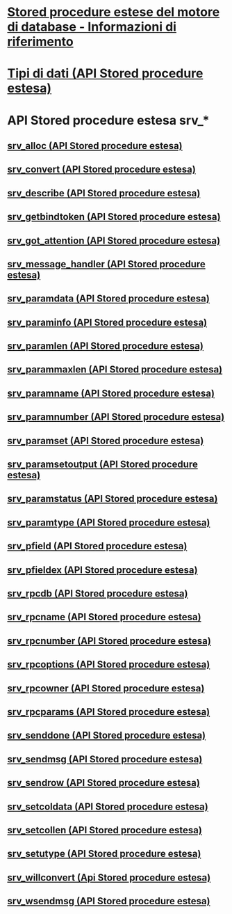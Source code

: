 # [Stored procedure estese del motore di database - Informazioni di riferimento](database-engine-extended-stored-procedures-reference.md)
# [Tipi di dati (API Stored procedure estesa)](data-types-extended-stored-procedure-api.md)

# API Stored procedure estesa srv_*
## [srv_alloc (API Stored procedure estesa)](srv-alloc-extended-stored-procedure-api.md)
## [srv_convert (API Stored procedure estesa)](srv-convert-extended-stored-procedure-api.md)
## [srv_describe (API Stored procedure estesa)](srv-describe-extended-stored-procedure-api.md)
## [srv_getbindtoken (API Stored procedure estesa)](srv-getbindtoken-extended-stored-procedure-api.md)
## [srv_got_attention (API Stored procedure estesa)](srv-got-attention-extended-stored-procedure-api.md)
## [srv_message_handler (API Stored procedure estesa)](srv-message-handler-extended-stored-procedure-api.md)
## [srv_paramdata (API Stored procedure estesa)](srv-paramdata-extended-stored-procedure-api.md)
## [srv_paraminfo (API Stored procedure estesa)](srv-paraminfo-extended-stored-procedure-api.md)
## [srv_paramlen (API Stored procedure estesa)](srv-paramlen-extended-stored-procedure-api.md)
## [srv_parammaxlen (API Stored procedure estesa)](srv-parammaxlen-extended-stored-procedure-api.md)
## [srv_paramname (API Stored procedure estesa)](srv-paramname-extended-stored-procedure-api.md)
## [srv_paramnumber (API Stored procedure estesa)](srv-paramnumber-extended-stored-procedure-api.md)
## [srv_paramset (API Stored procedure estesa)](srv-paramset-extended-stored-procedure-api.md)
## [srv_paramsetoutput (API Stored procedure estesa)](srv-paramsetoutput-extended-stored-procedure-api.md)
## [srv_paramstatus (API Stored procedure estesa)](srv-paramstatus-extended-stored-procedure-api.md)
## [srv_paramtype (API Stored procedure estesa)](srv-paramtype-extended-stored-procedure-api.md)
## [srv_pfield (API Stored procedure estesa)](srv-pfield-extended-stored-procedure-api.md)
## [srv_pfieldex (API Stored procedure estesa)](srv-pfieldex-extended-stored-procedure-api.md)
## [srv_rpcdb (API Stored procedure estesa)](srv-rpcdb-extended-stored-procedure-api.md)
## [srv_rpcname (API Stored procedure estesa)](srv-rpcname-extended-stored-procedure-api.md)
## [srv_rpcnumber (API Stored procedure estesa)](srv-rpcnumber-extended-stored-procedure-api.md)
## [srv_rpcoptions (API Stored procedure estesa)](srv-rpcoptions-extended-stored-procedure-api.md)
## [srv_rpcowner (API Stored procedure estesa)](srv-rpcowner-extended-stored-procedure-api.md)
## [srv_rpcparams (API Stored procedure estesa)](srv-rpcparams-extended-stored-procedure-api.md)
## [srv_senddone (API Stored procedure estesa)](srv-senddone-extended-stored-procedure-api.md)
## [srv_sendmsg (API Stored procedure estesa)](srv-sendmsg-extended-stored-procedure-api.md)
## [srv_sendrow (API Stored procedure estesa)](srv-sendrow-extended-stored-procedure-api.md)
## [srv_setcoldata (API Stored procedure estesa)](srv-setcoldata-extended-stored-procedure-api.md)
## [srv_setcollen (API Stored procedure estesa)](srv-setcollen-extended-stored-procedure-api.md)
## [srv_setutype (API Stored procedure estesa)](srv-setutype-extended-stored-procedure-api.md)
## [srv_willconvert (Api Stored procedure estesa)](srv-willconvert-extended-stored-procedure-api.md)
## [srv_wsendmsg (API Stored procedure estesa)](srv-wsendmsg-extended-stored-procedure-api.md)
